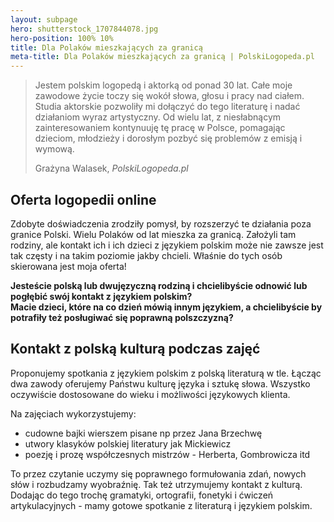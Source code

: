 ```yaml
---
layout: subpage
hero: shutterstock_1707844078.jpg
hero-position: 100% 10%
title: Dla Polaków mieszkających za granicą
meta-title: Dla Polaków mieszkających za granicą | PolskiLogopeda.pl
---
```


<section>
  <blockquote class="blockquote text-justify">
    <p class="mb-0">
    Jestem polskim logopedą i aktorką od ponad 30 lat. Całe moje zawodowe życie toczy się wokół słowa, głosu i pracy nad ciałem. 
    Studia aktorskie pozwoliły mi dołączyć do tego literaturę i nadać działaniom wyraz artystyczny. 
    Od wielu lat, z niesłabnącym zainteresowaniem kontynuuję tę pracę w Polsce, pomagając dzieciom, 
    młodzieży i dorosłym pozbyć się problemów z emisją i wymową.
    </p>
    <footer class="blockquote-footer text-right">
    Grażyna Walasek, <cite>PolskiLogopeda.pl</cite>
    </footer>
  </blockquote> 
</section>

## Oferta logopedii online

Zdobyte doświadczenia zrodziły pomysł, by rozszerzyć te działania poza granice Polski. Wielu Polaków od lat mieszka za granicą. 
Założyli tam rodziny, ale kontakt ich i ich dzieci z językiem polskim może nie zawsze jest tak częsty i na takim poziomie jakby chcieli. 
Właśnie do tych osób skierowana jest moja oferta!

**Jesteście polską lub dwujęzyczną rodziną i chcielibyście odnowić lub pogłębić swój kontakt z językiem polskim?** <br>
**Macie dzieci, które na co dzień mówią innym językiem, a chcielibyście by potrafiły też posługiwać się poprawną polszczyzną?**

## Kontakt z polską kulturą podczas zajęć

Proponujemy spotkania z językiem polskim z polską literaturą w tle. Łącząc dwa zawody oferujemy Państwu 
kulturę języka i sztukę słowa. Wszystko oczywiście dostosowane do wieku i możliwości językowych klienta.

Na zajęciach wykorzystujemy:
 - cudowne bajki wierszem pisane np przez Jana Brzechwę
 - utwory klasyków polskiej literatury jak Mickiewicz
 - poezję i prozę współczesnych mistrzów - Herberta, Gombrowicza itd
 
To przez czytanie uczymy się poprawnego formułowania zdań, nowych słów i  rozbudzamy wyobraźnię. 
Tak też utrzymujemy kontakt z kulturą.
Dodając do tego trochę gramatyki, ortografii, fonetyki i&nbsp;ćwiczeń artykulacyjnych - mamy gotowe spotkanie z literaturą 
i językiem polskim.
